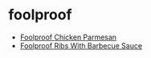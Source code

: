 # foolproof

 * [Foolproof Chicken Parmesan](index/f/foolproof-chicken-parmesan.json)
 * [Foolproof Ribs With Barbecue Sauce](index/f/foolproof-ribs-with-barbecue-sauce.json)

